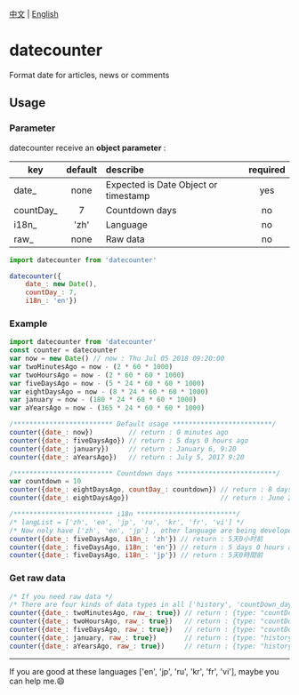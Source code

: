 [中文](https://github.com/hjdtl/dateCounter/blob/master/README.zh.md) | [English](https://github.com/hjdtl/dateCounter)

# datecounter
Format date for articles, news or comments

## Usage

### Parameter
datecounter receive an **object parameter** :

| key | default | describe | required |
| - | :-: | :- | :-: |
| date_ | none| Expected is Date Object or timestamp | yes |
| countDay_ | 7 | Countdown days | no |
| i18n_ | 'zh' | Language | no |
| raw_ | none | Raw data | no |

```javascript
import datecounter from 'datecounter'

datecounter({
    date_: new Date(), 
    countDay_: 7, 
    i18n_: 'en'})
```


### Example
```javascript
import datecounter from 'datecounter'
const counter = datecounter
var now = new Date() // now : Thu Jul 05 2018 09:20:00
var twoMinutesAgo = now - (2 * 60 * 1000)
var twoHoursAgo = now - (2 * 60 * 60 * 1000)
var fiveDaysAgo = now - (5 * 24 * 60 * 60 * 1000)
var eightDaysAgo = now - (8 * 24 * 60 * 60 * 1000)
var january = now - (180 * 24 * 60 * 60 * 1000)
var aYearsAgo = now - (365 * 24 * 60 * 60 * 1000)

/************************* Default usage *************************/
counter({date_: now})         // return : 0 minutes ago
counter({date_: fiveDaysAgo}) // return : 5 days 0 hours ago
counter({date_: january})     // return : January 6, 9:20
counter({date_: aYearsAgo})   // return : July 5, 2017 9:20

/************************* Countdown days *************************/
var countdown = 10
counter({date_: eightDaysAgo, countDay_: countdown}) // return : 8 days 0 hours ago
counter({date_: eightDaysAgo})                       // return : June 27, 9:20

/************************* i18n *************************/
/* langList = ['zh', 'en', 'jp', 'ru', 'kr', 'fr', 'vi'] */
/* Now noly have ['zh', 'en', 'jp'] , other language are being developed */
counter({date_: fiveDaysAgo, i18n_: 'zh'}) // return : 5天0小时前
counter({date_: fiveDaysAgo, i18n_: 'en'}) // return : 5 days 0 hours ago
counter({date_: fiveDaysAgo, i18n_: 'jp'}) // return : 5天0時間前
```

### Get raw data
```javascript
/* If you need raw data */
/* There are four kinds of data types in all ['history', 'countDown_day', 'countDown_hour', 'countDown_minute'] */
counter({date_: twoMinutesAgo, raw_: true}) // return : {type: "countDown_minute", minute: 2}
counter({date_: twoHoursAgo, raw_: true})   // return : {type: "countDown_hour", hour: "2", minute: "0"}
counter({date_: fiveDaysAgo, raw_: true})   // return : {type: "countDown_day", day: "5", hour: "0"}
counter({date_: january, raw_: true})       // return : {type: "history", year: null, month: 1, date: 6, hour: 9, minute: 20 }
counter({date_: aYearsAgo, raw_: true})     // return : {type: "history", year: 2017, month: 7, date: 6, hour: 9, minute: 20 }
```


---
If you are good at these languages ['en', 'jp', 'ru', 'kr', 'fr', 'vi'], maybe you can help me.😄